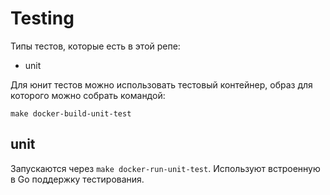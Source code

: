 # Testing

Типы тестов, которые есть в этой репе:
- unit

Для юнит тестов можно использовать тестовый контейнер, образ для которого можно собрать командой:
```
make docker-build-unit-test
```

## unit

Запускаются через ```make docker-run-unit-test```. Используют встроенную в Go поддержку тестирования.
